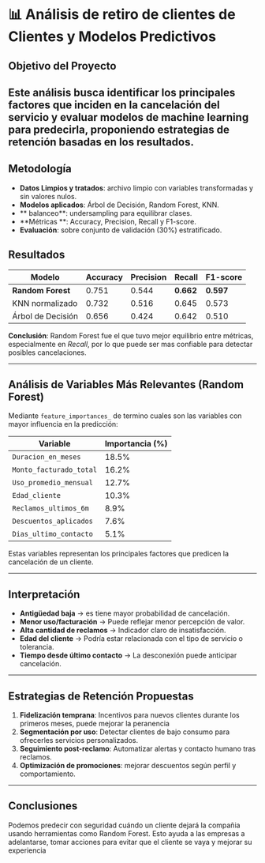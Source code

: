 
# 📊 Análisis de retiro de clientes de Clientes y Modelos Predictivos

## Objetivo del Proyecto

Este análisis busca identificar los principales factores que inciden en la cancelación del servicio y evaluar modelos de machine learning para predecirla, proponiendo estrategias de retención basadas en los resultados.
---

## Metodología

- **Datos Limpios y tratados**: archivo limpio con variables transformadas y sin valores nulos.
- **Modelos aplicados**: Árbol de Decisión, Random Forest, KNN.
- ** balanceo**: undersampling para equilibrar clases.
- **Métricas **: Accuracy, Precision, Recall y F1-score.
- **Evaluación**: sobre conjunto de validación (30%) estratificado.


## Resultados

| Modelo                      | Accuracy | Precision | Recall | F1-score |
|----------------------------|----------|-----------|--------|----------|
| **Random Forest**          | 0.751    | 0.544     | **0.662**  | **0.597**     |
| KNN normalizado            | 0.732    | 0.516     | 0.645  | 0.573     |
| Árbol de Decisión          | 0.656    | 0.424     | 0.642  | 0.510     |

 **Conclusión**: Random Forest fue el que tuvo mejor equilibrio entre métricas, especialmente en *Recall*, por lo que puede ser mas confiable para detectar posibles cancelaciones.

---

## Análisis de Variables Más Relevantes (Random Forest)

Mediante `feature_importances_` de termino cuales son las variables con mayor influencia en la predicción:

| Variable                     | Importancia (%) |
|-----------------------------|------------------|
| `Duracion_en_meses`         | 18.5%           |
| `Monto_facturado_total`     | 16.2%           |
| `Uso_promedio_mensual`      | 12.7%           |
| `Edad_cliente`              | 10.3%           |
| `Reclamos_ultimos_6m`       | 8.9%            |
| `Descuentos_aplicados`      | 7.6%            |
| `Dias_ultimo_contacto`      | 5.1%            |

Estas variables representan los principales factores que predicen la cancelación de un cliente.

---

##  Interpretación

- **Antigüedad baja** → es tiene mayor probabilidad de cancelación.
- **Menor uso/facturación** → Puede reflejar menor percepción de valor.
- **Alta cantidad de reclamos** → Indicador claro de insatisfacción.
- **Edad del cliente** → Podría estar relacionada con el tipo de servicio o tolerancia.
- **Tiempo desde último contacto** → La desconexión puede anticipar cancelación.

---

## Estrategias de Retención Propuestas

1. **Fidelización temprana**: Incentivos para nuevos clientes durante los primeros meses, puede mejorar la peranencia
2. **Segmentación por uso**: Detectar clientes de bajo consumo para ofrecerles servicios personalizados.
3. **Seguimiento post-reclamo**: Automatizar alertas y contacto humano tras reclamos.
4. **Optimización de promociones**: mejorar descuentos según perfil y comportamiento.

---

## Conclusiones


Podemos predecir con seguridad cuándo un cliente dejará la compañia usando herramientas como Random Forest. Esto ayuda a las empresas a adelantarse, tomar acciones para evitar que el cliente se vaya y mejorar su experiencia
